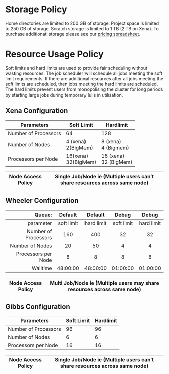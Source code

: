 # Storage Policy

Home directories are limited to 200 GB of storage. Project space is limited to 250 GB of storage. Scratch storage is limited to 1 TB (2 TB on Xena). To purchase additionatl storage please see our [pricing spreadsheet](https://carc.unm.edu/research/premium-research-computing-services.html).

# Resource Usage Policy

Soft limits and hard limits are used to provide fair scheduling without wasting resources. The job scheduler will schedule all jobs meeting the soft limit requirements. If there are additional resources after all jobs meeting the soft limits are scheduled, then jobs meeting the hard limits are scheduled. The hard limits prevent users from monopolising the cluster for long periods by starting large jobs during temporary lulls in utilisation. 

## Xena Configuration

Parameters |	Soft Limit  |	Hardlimit
--- | --- | ---
Number of Processors |	64 |	128
Number of Nodes	|4 (xena) <br> 2(BigMem) |  8 (xena) <br> 4 (Bigmem)
Processors per Node |	16(xena) <br> 32(BigMem)  | 16 (xena) <br>  32 (BigMem)


Node Access Policy |	Single Job/Node ie (Multiple users can’t share resources across same node)
--- | ---



## Wheeler Configuration


|                Queue: |   Default  |   Default  |    Debug   |   Debug    |
|----------------------:|:----------:|:----------:|:----------:|:----------:|
|             parameter | soft limit | hard limit | soft limit | hard limit |
| Number of Processors  |     160    |     400    |     32     |     32     |
|      Number of Nodes  |     20     |     50     |      4     |      4     |
|   Processors per Node |      8     |      8     |      8     |      8     |
|              Walltime |  48:00:00  |  48:00:00  |  01:00:00  |  01:00:00  |

Node Access Policy | Multi Job/Node ie (Multiple users may share resources across same node)
--- | ---



## Gibbs Configuration

Parameters |	Soft Limit  |	Hardlimit
--- | --- | ---
Number of Processors |	96 |	96
Number of Nodes	|6 | 6
Processors per Node |	16  | 16

Node Access Policy |	Single Job/Node ie (Multiple users can’t share resources across same node)
--- | ---
